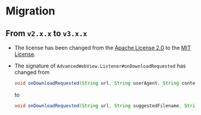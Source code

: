 # Migration

## From `v2.x.x` to `v3.x.x`

 * The license has been changed from the [Apache License 2.0](https://www.apache.org/licenses/LICENSE-2.0) to the [MIT License](https://opensource.org/licenses/MIT).
 * The signature of `AdvancedWebView.Listener#onDownloadRequested` has changed from

   ```java
   void onDownloadRequested(String url, String userAgent, String contentDisposition, String mimetype, long contentLength)
   ```

   to

   ```java
   void onDownloadRequested(String url, String suggestedFilename, String mimeType, long contentLength, String contentDisposition, String userAgent)
   ```
